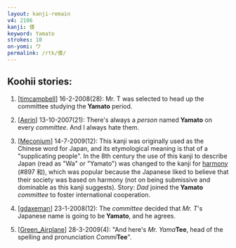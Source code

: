 ```yaml
---
layout: kanji-remain
v4: 2106
kanji: 倭
keyword: Yamato
strokes: 10
on-yomi: ワ
permalink: /rtk/倭/
---
```


## Koohii stories: 

1) [<a href="http://kanji.koohii.com/profile/timcampbell">timcampbell</a>] 16-2-2008(28): Mr. T was selected to head up the committee studying the<strong> Yamato</strong> period.

2) [<a href="http://kanji.koohii.com/profile/Aerin">Aerin</a>] 13-10-2007(21): There&#039;s always a <em>person</em> named<strong> Yamato</strong> on every <em>committee</em>. And I always hate them.

3) [<a href="http://kanji.koohii.com/profile/Meconium">Meconium</a>] 14-7-2009(12): This kanji was originally used as the Chinese word for Japan, and its etymological meaning is that of a &quot;supplicating people&quot;. In the 8th century the use of this kanji to describe Japan (read as &quot;Wa&quot; or &quot;Yamato&quot;) was changed to the kanji for <a href="../v4/897.html">harmony</a> (#897 和), which was popular because the Japanese liked to believe that their society was based on harmony (not on being submissive and dominable as this kanji suggests). Story: <em>Dad</em> joined the<strong> Yamato</strong> <em>committee</em> to foster international cooperation.

4) [<a href="http://kanji.koohii.com/profile/gdaxeman">gdaxeman</a>] 23-1-2008(12): The <em>committee</em> decided that <em>Mr. T</em>&#039;s Japanese name is going to be<strong> Yamato</strong>, and he agrees.

5) [<a href="http://kanji.koohii.com/profile/Green_Airplane">Green_Airplane</a>] 28-3-2009(4): &quot;And here&#039;s <em>Mr. Yama</em><strong>Tee</strong>, head of the spelling and pronunciation <em>Commi</em><strong>Tee</strong>&quot;.

